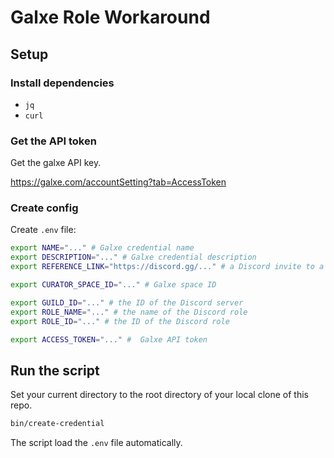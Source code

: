 # Galxe Role Workaround

## Setup

### Install dependencies

- `jq`
- `curl`

### Get the API token

Get the galxe API key.

<https://galxe.com/accountSetting?tab=AccessToken>

### Create config

Create `.env` file:

```bash
export NAME="..." # Galxe credential name
export DESCRIPTION="..." # Galxe credential description
export REFERENCE_LINK="https://discord.gg/..." # a Discord invite to a server with the role

export CURATOR_SPACE_ID="..." # Galxe space ID

export GUILD_ID="..." # the ID of the Discord server
export ROLE_NAME="..." # the name of the Discord role
export ROLE_ID="..." # the ID of the Discord role

export ACCESS_TOKEN="..." #  Galxe API token
```

## Run the script

Set your current directory to the root directory of your local clone of this repo.

```bash
bin/create-credential
```

The script load the `.env` file automatically.
